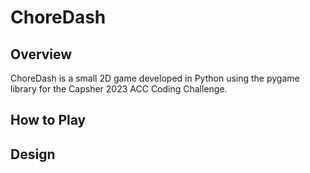 # ChoreDash

## Overview
ChoreDash is a small 2D game developed in Python using the pygame library for the Capsher 2023 ACC Coding Challenge.

## How to Play

## Design
